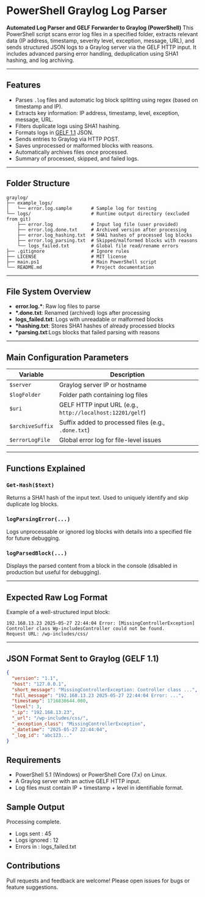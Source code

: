 # PowerShell Graylog Log Parser
**Automated Log Parser and GELF Forwarder to Graylog (PowerShell)**
This PowerShell script scans error log files in a specified folder, extracts relevant data (IP address, timestamp, severity level, exception, message, URL), and sends structured JSON logs to a Graylog server via the GELF HTTP input. It includes advanced parsing error handling, deduplication using SHA1 hashing, and log archiving.

---

## Features
- Parses `.log` files and automatic log block splitting using regex (based on timestamp and IP).
- Extracts key information: IP address, timestamp, level, exception, message, URL.
- Filters duplicate logs using SHA1 hashing.
- Formats logs in [GELF 1.1](https://go2docs.graylog.org/current/getting_in_log_data/gelf_inputs.html) JSON.
- Sends entries to Graylog via HTTP POST.
- Saves unprocessed or malformed blocks with reasons.
- Automatically archives files once processed.
- Summary of processed, skipped, and failed logs.

---

## Folder Structure
```
graylog/
├── example_logs/
│   └── error.log.sample       # Sample log for testing
└── logs/                      # Runtime output directory (excluded from git)
    ├── error.log              # Input log file (user provided)
    ├── error.log.done.txt     # Archived version after processing
    ├── error.log_hashing.txt  # SHA1 hashes of processed log blocks
    ├── error.log_parsing.txt  # Skipped/malformed blocks with reasons
    └── logs_failed.txt        # Global file read/rename errors
├── .gitignore                 # Ignore rules
├── LICENSE                    # MIT license
├── main.ps1                   # Main PowerShell script
└── README.md                  # Project documentation
```

---

## File System Overview
- __error.log.*__: Raw log files to parse
- __*.done.txt__: Renamed (archived) logs after processing
- **logs_failed.txt**: Logs with unreadable or malformed blocks
- __*hashing.txt__: Stores SHA1 hashes of already processed blocks
- __*parsing.txt__:Logs blocks that failed parsing with reasons

---

## Main Configuration Parameters

| Variable         | Description                                        |
|------------------|----------------------------------------------------|
| `$server`        | Graylog server IP or hostname                      |
| `$logFolder`     | Folder path containing log files                   |
| `$uri`           | GELF HTTP input URL (e.g., `http://localhost:12201/gelf`) |
| `$archiveSuffix` | Suffix added to processed files (e.g., `.done.txt`) |
| `$errorLogFile`  | Global error log for file-level issues             |

---

## Functions Explained
### `Get-Hash($text)`
Returns a SHA1 hash of the input text. Used to uniquely identify and skip duplicate log blocks.

### `logParsingError(...)`
Logs unprocessable or ignored log blocks with details into a specified file for future debugging.

### `logParsedBlock(...)`
Displays the parsed content from a block in the console (disabled in production but useful for debugging).

---

## Expected Raw Log Format
Example of a well-structured input block:
```
192.168.13.23 2025-05-27 22:44:04 Error: [MissingControllerException] Controller class Wp-includesController could not be found.
Request URL: /wp-includes/css/
```
---

## JSON Format Sent to Graylog (GELF 1.1)
```json
{
  "version": "1.1",
  "host": "127.0.0.1",
  "short_message": "MissingControllerException: Controller class ...",
  "full_message": "192.168.13.23 2025-05-27 22:44:04 Error: ...",
  "timestamp": 1716830644.000,
  "level": 3,
  "_ip": "192.168.13.23",
  "_url": "/wp-includes/css/",
  "_exception_class": "MissingControllerException",
  "_datetime": "2025-05-27 22:44:04",
  "_log_id": "abc123..."
}
```

## Requirements
- PowerShell 5.1 (Windows) or PowerShell Core (7.x) on Linux.
- A Graylog server with an active GELF HTTP input.
- Log files must contain IP + timestamp + level in identifiable format.

## Sample Output
Processing complete.
- Logs sent    : 45
- Logs ignored : 12
- Errors in    : logs_failed.txt

## Contributions
Pull requests and feedback are welcome! Please open issues for bugs or feature suggestions.
